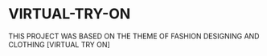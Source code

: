 # VIRTUAL-TRY-ON
THIS PROJECT WAS BASED ON THE THEME OF FASHION DESIGNING AND CLOTHING [VIRTUAL TRY ON]
